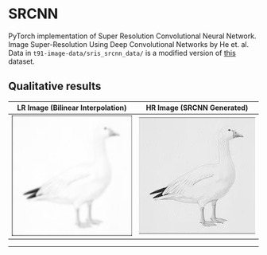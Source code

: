 # SRCNN
PyTorch implementation of Super Resolution Convolutional Neural Network. Image Super-Resolution Using Deep Convolutional Networks by He et. al.  
Data in `t91-image-data/sris_srcnn_data/` is a modified version of [this](https://www.kaggle.com/ll01dm/t91-image-dataset) dataset.

## Qualitative results
|  LR Image (Bilinear Interpolation)| HR Image (SRCNN Generated)      |
|:----------:|:-------------:|
|![bilinear extrapolation](qual_results/bilinear.png)|![SRCNN generated](qual_results/srcnn.png)|
---